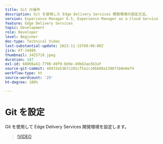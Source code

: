 ```yaml
---
title: Git の操作
description: Git を使用した Edge Delivery Services 開発環境の設定方法。
version: Experience Manager 6.5, Experience Manager as a Cloud Service
feature: Edge Delivery Services
topic: Development
role: Developer
level: Beginner
doc-type: Technical Video
last-substantial-update: 2023-11-15T00:00:00Z
jira: KT-14484
thumbnail: 3425718.jpeg
duration: 147
exl-id: 68866a41-7790-49f9-bb9e-49b63ae3b3af
source-git-commit: 48433a5367c281cf5a1c106b08a1306f1b0e8ef4
workflow-type: ht
source-wordcount: '25'
ht-degree: 100%

---
```


# Git を設定

Git を使用して Edge Delivery Services 開発環境を設定します。

>[!VIDEO](https://video.tv.adobe.com/v/3425718/?learn=on)
